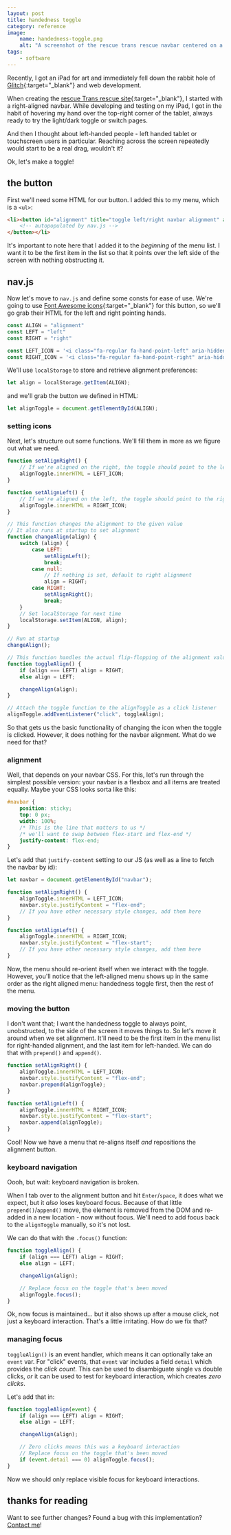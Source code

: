 ```yaml
---
layout: post
title: handedness toggle
category: reference
image: 
    name: handedness-toggle.png
    alt: "A screenshot of the rescue trans rescue navbar centered on a button that shows a hand pointing left."
tags:
    - software
---
```


Recently, I got an iPad for art and immediately fell down the rabbit hole of [Glitch](https://glitch.com){:target="_blank"} and web development.

When creating the [rescue Trans rescue site](https://rescue-trans-rescue.glitch.com){:target="_blank"}, I started with a right-aligned navbar. While developing and testing on my iPad, I got in the habit of hovering my hand over the top-right corner of the tablet, always ready to try the light/dark toggle or switch pages.

And then I thought about left-handed people - left handed tablet or touchscreen users in particular. Reaching across the screen repeatedly would start to be a real drag, wouldn't it?

Ok, let's make a toggle!

## the button

First we'll need some HTML for our button. I added this to my menu, which is a `<ul>`:

```html
<li><button id="alignment" title="toggle left/right navbar alignment" aria-label="toggle left/right navbar alignment" class="menu-link">
	<!-- autopopulated by nav.js -->
</button></li>
```

It's important to note here that I added it to the *beginning* of the menu list. I want it to be the first item in the list so that it points over the left side of the screen with nothing obstructing it.

## nav.js

Now let's move to `nav.js` and define some consts for ease of use. We're going to use [Font Awesome icons](https://fontawesome.com/icons){:target="_blank"} for this button, so we'll go grab their HTML for the left and right pointing hands.

```js
const ALIGN = "alignment"
const LEFT = "left"
const RIGHT = "right"

const LEFT_ICON = '<i class="fa-regular fa-hand-point-left" aria-hidden="true"></i>';
const RIGHT_ICON = '<i class="fa-regular fa-hand-point-right" aria-hidden="true"></i>';
```

We'll use `localStorage` to store and retrieve alignment preferences:

```js
let align = localStorage.getItem(ALIGN);
```

and we'll grab the button we defined in HTML:

```js
let alignToggle = document.getElementById(ALIGN);
```

### setting icons

Next, let's structure out some functions. We'll fill them in more as we figure out what we need.

```js
function setAlignRight() {
	// If we're aligned on the right, the toggle should point to the left
	alignToggle.innerHTML = LEFT_ICON;
}

function setAlignLeft() {
	// If we're aligned on the left, the toggle should point to the right
	alignToggle.innerHTML = RIGHT_ICON;
}

// This function changes the alignment to the given value
// It also runs at startup to set alignment
function changeAlign(align) {
	switch (align) {
		case LEFT:
			setAlignLeft();
			break;
		case null:
			// If nothing is set, default to right alignment
			align = RIGHT;
		case RIGHT:
			setAlignRight();
			break;
	}
	// Set localStorage for next time
	localStorage.setItem(ALIGN, align);
}

// Run at startup
changeAlign();

// This function handles the actual flip-flopping of the alignment value
function toggleAlign() {
	if (align === LEFT) align = RIGHT;
	else align = LEFT;

	changeAlign(align);
}

// Attach the toggle function to the alignToggle as a click listener
alignToggle.addEventListener("click", toggleAlign);
```

So that gets us the basic functionality of changing the icon when the toggle is clicked. However, it does nothing for the navbar alignment. What do we need for that?

### alignment

Well, that depends on your navbar CSS. For this, let's run through the simplest possible version: your navbar is a flexbox and all items are treated equally. Maybe your CSS looks sorta like this:

```css
#navbar {
	position: sticky;
	top: 0 px;
	width: 100%;
	/* This is the line that matters to us */
	/* we'll want to swap between flex-start and flex-end */
	justify-content: flex-end;
}
```

Let's add that `justify-content` setting to our JS (as well as a line to fetch the navbar by id):

```js
let navbar = document.getElementById("navbar");

function setAlignRight() {
	alignToggle.innerHTML = LEFT_ICON;
	navbar.style.justifyContent = "flex-end";
	// If you have other necessary style changes, add them here
}

function setAlignLeft() {
	alignToggle.innerHTML = RIGHT_ICON;
	navbar.style.justifyContent = "flex-start";
	// If you have other necessary style changes, add them here
}
```

Now, the menu should re-orient itself when we interact with the toggle. However, you'll notice that the left-aligned menu shows up in the same order as the right aligned menu: handedness toggle first, then the rest of the menu.

### moving the button

I don't want that; I want the handedness toggle to always point, unobstructed, to the side of the screen it moves things to. So let's move it around when we set alignment. It'll need to be the first item in the menu list for right-handed alignment, and the last item for left-handed. We can do that with `prepend()` and `append()`.

```js
function setAlignRight() {
	alignToggle.innerHTML = LEFT_ICON;
	navbar.style.justifyContent = "flex-end";
	navbar.prepend(alignToggle);
}

function setAlignLeft() {
	alignToggle.innerHTML = RIGHT_ICON;
	navbar.style.justifyContent = "flex-start";
	navbar.append(alignToggle); 
}
```

Cool! Now we have a menu that re-aligns itself *and* repositions the alignment button.

### keyboard navigation

Oooh, but wait: keyboard navigation is broken.

When I tab over to the alignment button and hit `Enter`/`space`, it does what we expect, but it *also* loses keyboard focus. Because of that little `prepend()`/`append()` move, the element is removed from the DOM and re-added in a new location -  now without focus. We'll need to add focus back to the `alignToggle` manually, so it's not lost.

We can do that with the `.focus()` function:

```js
function toggleAlign() {
	if (align === LEFT) align = RIGHT;
	else align = LEFT;

	changeAlign(align);

	// Replace focus on the toggle that's been moved
	alignToggle.focus();
}
```

Ok, now focus is maintained... but it also shows up after a mouse click, not just a keyboard interaction. That's a little irritating. How do we fix that?

### managing focus

`toggleAlign()` is an event handler, which means it can optionally take an `event` var. For "click" events, that `event` var includes a field `detail` which provides the *click count*. This can be used to disambiguate single vs double clicks, *or* it can be used to test for keyboard interaction, which creates *zero clicks*.

Let's add that in:

```js
function toggleAlign(event) {
	if (align === LEFT) align = RIGHT;
	else align = LEFT;

	changeAlign(align);

	// Zero clicks means this was a keyboard interaction
	// Replace focus on the toggle that's been moved
	if (event.detail === 0) alignToggle.focus();
}
```

Now we should only replace visible focus for keyboard interactions.

## thanks for reading

Want to see further changes? Found a bug with this implementation? [Contact me](/contact)!
